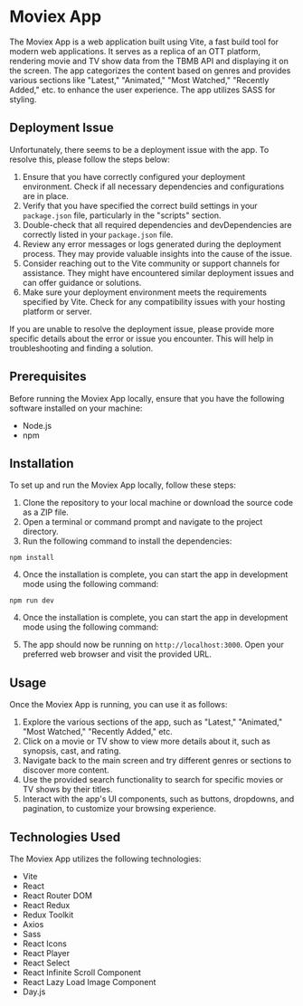 # Moviex App

The Moviex App is a web application built using Vite, a fast build tool for modern web applications. It serves as a replica of an OTT platform, rendering movie and TV show data from the TBMB API and displaying it on the screen. The app categorizes the content based on genres and provides various sections like "Latest," "Animated," "Most Watched," "Recently Added," etc. to enhance the user experience. The app utilizes SASS for styling.

## Deployment Issue

Unfortunately, there seems to be a deployment issue with the app. To resolve this, please follow the steps below:

1. Ensure that you have correctly configured your deployment environment. Check if all necessary dependencies and configurations are in place.
2. Verify that you have specified the correct build settings in your `package.json` file, particularly in the "scripts" section.
3. Double-check that all required dependencies and devDependencies are correctly listed in your `package.json` file.
4. Review any error messages or logs generated during the deployment process. They may provide valuable insights into the cause of the issue.
5. Consider reaching out to the Vite community or support channels for assistance. They might have encountered similar deployment issues and can offer guidance or solutions.
6. Make sure your deployment environment meets the requirements specified by Vite. Check for any compatibility issues with your hosting platform or server.

If you are unable to resolve the deployment issue, please provide more specific details about the error or issue you encounter. This will help in troubleshooting and finding a solution.

## Prerequisites

Before running the Moviex App locally, ensure that you have the following software installed on your machine:

- Node.js
- npm 

## Installation

To set up and run the Moviex App locally, follow these steps:

1. Clone the repository to your local machine or download the source code as a ZIP file.
2. Open a terminal or command prompt and navigate to the project directory.
3. Run the following command to install the dependencies:

``` shell
npm install
```

4. Once the installation is complete, you can start the app in development mode using the following command:

``` shell
npm run dev
```

4. Once the installation is complete, you can start the app in development mode using the following command:

5. The app should now be running on `http://localhost:3000`. Open your preferred web browser and visit the provided URL.

## Usage

Once the Moviex App is running, you can use it as follows:

1. Explore the various sections of the app, such as "Latest," "Animated," "Most Watched," "Recently Added," etc.
2. Click on a movie or TV show to view more details about it, such as synopsis, cast, and rating.
3. Navigate back to the main screen and try different genres or sections to discover more content.
4. Use the provided search functionality to search for specific movies or TV shows by their titles.
5. Interact with the app's UI components, such as buttons, dropdowns, and pagination, to customize your browsing experience.

## Technologies Used

The Moviex App utilizes the following technologies:

- Vite
- React
- React Router DOM
- React Redux
- Redux Toolkit
- Axios
- Sass
- React Icons
- React Player
- React Select
- React Infinite Scroll Component
- React Lazy Load Image Component
- Day.js


